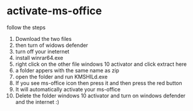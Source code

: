 # activate-ms-office
follow the steps
1. Download the two files
2. then turn of widows defender
3. turn off your ineternet
4. install winrar64.exe
5. right click on the other file windows 10 activator and click extract here
6. a folder appers with the same name as zip
7. open the folder and run KMSHILd.exe
8. If you see ms-office icon then press it and then press the red button
9. It will automatically activate your ms-office
10. Delete the folder windows 10 activator and turn on windows defender and the internet
:)
